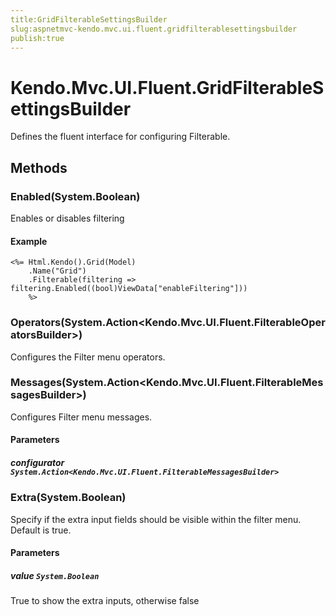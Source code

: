 ```yaml
---
title:GridFilterableSettingsBuilder
slug:aspnetmvc-kendo.mvc.ui.fluent.gridfilterablesettingsbuilder
publish:true
---
```


# Kendo.Mvc.UI.Fluent.GridFilterableSettingsBuilder

Defines the fluent interface for configuring Filterable.

## Methods

### Enabled(System.Boolean)
Enables or disables filtering

#### Example
    <%= Html.Kendo().Grid(Model)
        .Name("Grid")
        .Filterable(filtering => filtering.Enabled((bool)ViewData["enableFiltering"]))
        %>

### Operators(System.Action<Kendo.Mvc.UI.Fluent.FilterableOperatorsBuilder>)
Configures the Filter menu operators.

### Messages(System.Action<Kendo.Mvc.UI.Fluent.FilterableMessagesBuilder>)
Configures Filter menu messages.

#### Parameters

##### configurator `System.Action<Kendo.Mvc.UI.Fluent.FilterableMessagesBuilder>`

### Extra(System.Boolean)
Specify if the extra input fields should be visible within the filter menu. Default is true.

#### Parameters

##### value `System.Boolean`
True to show the extra inputs, otherwise false